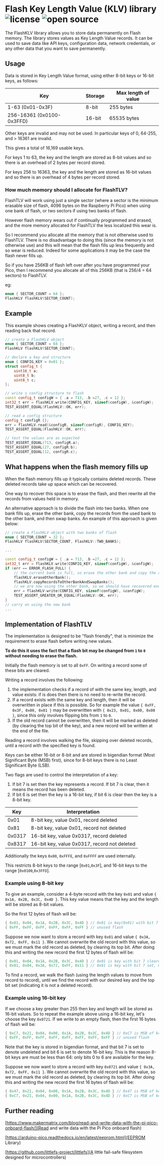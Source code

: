 # Flash Key Length Value (KLV) library ![license](https://img.shields.io/badge/license-MIT-green) ![open source](https://badgen.net/badge/open/source/blue?icon=github)

The FlashKLV library allows you to store data permanently on Flash memory.
The library stores values as Key Length Value records.
It can be used to save data like API keys, configuration data, network credentials, or any other data that you want to save permanently.

## Usage

Data is stored in Key Length Value format, using either 8-bit keys or 16-bit keys, as follows:

| Key                       | Storage | Max length of value |
| ------------------------- | ------- | ------------------- |
| 1-63 (0x01-0x3F)          | 8-bit   | 255 bytes           |
| 256-16361 (0x0100-0x3FFD) | 16-bit  | 65535 bytes         |

Other keys are invalid and may not be used. In particular keys of 0, 64-255, and > 16361 are invalid.

This gives a total of 16,169 usable keys.

For keys 1 to 63, the key and the length are stored as 8-bit values and so there is an overhead of 2 bytes per record stored.

For keys 256 to 16363, the key and the length are stored as 16-bit values and so there is an overhead of 4 bytes per record stored.

### How much memory should I allocate for FlashTLV?

FlashTLV will work using just a single sector (where a sector is the minimum erasable size of flash, 4096 bytes on the Raspberry Pi Pico)
when using one bank of flash, or two sectors if using two banks of flash.

However flash memory wears out if continually programmed and erased, and the more memory allocated for FlashTLV the less localized this wear is.

So I recommend you allocate all the memory that is not otherwise used to FlashTLV. There is no disadvantage to doing this (since the
memory is not otherwise use) and this will mean that the flash fills up less frequently and so wear is reduced. Indeed for some applications
it may be the case the flash never fills up.

So if you have 256KB of flash left over after you have programmed your Pico, then I recommend you allocate all of this 256KB
(that is 256/4 = 64 sectors) to FlashTLV.

eg:

```cpp
enum { SECTOR_COUNT = 64 };
FlashKLV flashKLV(SECTOR_COUNT);
```

## Example

This example shows creating a FlashKLV object, writing a record, and then reading back that record.

```cpp
// create a FlashKLV object
enum { SECTOR_COUNT = 64 };
FlashKLV flashKLV(SECTOR_COUNT);

// declare a key and structure
enum { CONFIG_KEY = 0x01 };
struct config_t {
    uint16_t a;
    uint8_t b;
    uint8_t c;
};

// write s config structure to flash
const config_t configW = { .a = 713, .b =27, .c = 12 };
int32_t err = flashKLV.write(CONFIG_KEY, sizeof(configW), &configW);
TEST_ASSERT_EQUAL(FlashKLV::OK, err);

// read a config structure
config_t configR {};
err = flashKLV.read(&configR, sizeof(configR), CONFIG_KEY);
TEST_ASSERT_EQUAL(FlashKLV::OK, err);

// test the values are as expected
TEST_ASSERT_EQUAL(713, configR.a);
TEST_ASSERT_EQUAL(27, configR.b);
TEST_ASSERT_EQUAL(12, configR.c);
```

## What happens when the flash memory fills up

When the flash memory fills up it typically contains deleted records. These deleted records take up space which can be recovered.

One way to recover this space is to erase the flash, and then rewrite all the records from values held in memory.

An alternative approach is to divide the flash into two banks. When one bank fills up, erase the other bank,
copy the records from the used bank to the other bank, and then swap banks. An example of this approach is given
below:

```cpp
// create a FlashKLV object with two banks of flash
enum { SECTOR_COUNT = 32 };
FlashKLV flashKLV(SECTOR_COUNT, FlashKLV::TWO_BANKS);

...

const config_t configW = { .a = 713, .b =27, .c = 12 };
int32_t err = flashKLV.write(CONFIG_KEY, sizeof(configW), &configW);
if (err == ERROR_FLASH_FULL) {
    // the current bank is full, so erase the other bank and copy the records to that bank
    flashKLV.eraseOtherBank();
    flashKLV.copyRecordsToOtherBankAndSwapBanks();
    // we are now using the other bank, so we should have recovered enough flash to write the  record
    err = flashKLV.write(CONFIG_KEY, sizeof(configW), &configW);
    TEST_ASSERT_GREATER_OR_EQUAL(FlashKLV::OK, err);
}
// carry on using the new bank
...
```

## Implementation of FlashTLV

The implementation is designed to be "flash friendly", that is minimize the requirement to erase flash before writing new values.

**To do this it uses the fact that a flash bit may be changed from `1` to `0` without needing to erase the flash.**

Initially the flash memory is set to all `0xFF`. On writing a record some of these bits are cleared.

Writing a record involves the following:

1. the implementation checks if a record of with the same key, length, and value exists: if is does then
   there is no need to re-write the record.
2. If a record exists with the same key and length, then it will be overwritten in place if this is possible.
   So for example the value `{ 0xFF, 0x3F, 0x00, 0x01 }` may be overwritten with `{ 0x23, 0x01, 0x00, 0x00 }`,
   since this only involves flipping bits from `1` to `0`.
3. If the old record cannot be overwritten, then it will be marked as deleted (by clearing the top bit of the key),
   and a new record will be written at the end of the file.

Reading a record involves walking the file, skipping over deleted records, until a record with the specified key is found.

Keys can be either 16-bit or 8-bit and are stored in bigendian format (Most Significant Byte (MSB) first), since for 8-bit keys
there is no Least Significant Byte (LSB).

Two flags are used to control the interpretation of a key:

1. If bit 7 is set then the key represents a record. If bit 7 is clear, then it means the record has been deleted.
2. If bit 6 is set then the key is a 16-bit key, if bit 6 is clear then the key is a 8-bit key.

| Key    | Interpretation                               |
| ------ | -------------------------------------------- |
| 0x01   | 8-bit key, value 0x01, record deleted        |
| 0x81   | 8-bit key, value 0x01, record not deleted    |
| 0x0317 | 16-bit key, value 0x0317, record deleted     |
| 0x8317 | 16-bit key, value 0x0317, record not deleted |

Additionally the keys `0x00`, `0xFFFE`, and `0xFFFF` are used internally.

This restricts 8-bit keys to the range [`0x01`,`0x3F`], and 16-bit keys to the range [`0x0100`,`0x3FFD`].

### Example using 8-bit key

To give an example, consider a 4-byte record with the key `0x01` and value `{ 0x1A, 0x2B, 0x3C, 0x4D }`.
This key value means that the key and the length will be stored as 8-bit values.

So the first 12 bytes of flash will be:

```cpp
{ 0x81, 0x04, 0x1A, 0x2B, 0x3C, 0x4D } // 0x81 is key(0x01) with bit 7 set, 0x04 is length
{ 0xFF, 0xFF, 0xFF, 0xFF, 0xFF, 0xFF } // unused flash
```

Suppose we now want to store a record with key `0x01` and value `{ 0x3A, 0x72, 0xFF, 0x11 }`.
We cannot overwrite the old record with this value, so we must mark the old record as deleted,
by clearing its top bit.
After doing this and writing the new record the first 12 bytes of flash will be:

```cpp
{ 0x01, 0x04, 0x1A, 0x2B, 0x3C, 0x4D } // 0x01 is key with bit 7 cleared, ie marked as deleted, 0x04 is length
{ 0x81, 0x04, 0x3A, 0x72, 0xFF, 0x11 } // 0x81 is key with bit 7 set, 0x04 is length
```

To find a record, we walk the flash (using the length values to move from record to record), until we find the record
with our desired key and the top bit set (indicating it is not a deleted record).

### Example using 16-bit key

If we choose a key greater than 255 then key and length will be stored as 16-bit values.
So to repeat the example above using a 16-bit key, let's choose the key `0x0721`.
If we write to an empty flash, then the first 16 bytes of flash will be:

```cpp
{ 0xC7, 0x21, 0x04, 0x00, 0x1A, 0x2B, 0x3C, 0x4D } // 0xC7 is MSB of key(0x07) with bits 6 and 7 set, 0x21 is LSB of key , 0x04, 0x00 is length
{ 0xFF, 0xFF, 0xFF, 0xFF, 0xFF, 0xFF, 0xFF, 0xFF } // unused flash
```

Note that the key is stored in bigendian format, and that bit 7 is set to denote undeleted and bit 6 is set to denote 16-bit key.
This is the reason 8-bit keys are must be less than 64: only bits 0 to 6 are available for the key.

Suppose we now want to store a record with key `0x0721` and value `{ 0x3A, 0x72, 0xFF, 0x11 }`.
We cannot overwrite the old record with this value, so we must mark the old record as deleted, by clearing its top bit.
After doing this and writing the new record the first 16 bytes of flash will be:

```cpp
{ 0x47, 0x21, 0x04, 0x00, 0x1A, 0x2B, 0x3C, 0x4D } // 0x47 is MSB of key(0x07) with bit 6 set and bit 7 cleared, 0x21 is LSB of key, 0x04, 0x00 is length
{ 0xC7, 0x21, 0x04, 0x00, 0x1A, 0x2B, 0x3C, 0x4D } // 0xC7 is MSB of key(0x07) with bits 6 and 7 set, 0x21 is LSB of key, 0x04, 0x00 is length
```

## Further reading

[https://www.makermatrix.com/blog/read-and-write-data-with-the-pi-pico-onboard-flash/](Read and write data with the Pi Pico onboard flash)

[https://arduino-pico.readthedocs.io/en/latest/eeprom.html](EEPROM Library)

[https://github.com/littlefs-project/littlefs](A little fail-safe filesystem designed for microcontrollers)
